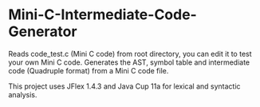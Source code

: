 # Mini-C-Intermediate-Code-Generator

Reads code_test.c (Mini C code) from root directory, you can edit it to test your own Mini C code.
Generates the AST, symbol table and intermediate code (Quadruple format) from a Mini C code file.

This project uses JFlex 1.4.3 and Java Cup 11a for lexical and syntactic analysis.
